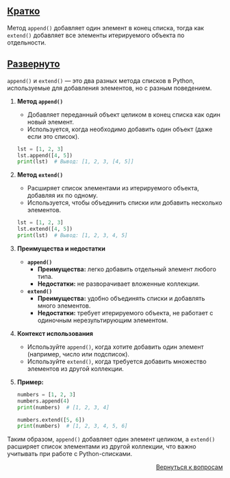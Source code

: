## <u>Кратко</u>

Метод `append()` добавляет один элемент в конец списка, тогда как `extend()` добавляет все элементы итерируемого объекта
по отдельности.

## <u>Развернуто</u>

`append()` и `extend()` — это два разных метода списков в Python, используемые для добавления элементов, но с разным
поведением.

1. **Метод `append()`**
    - Добавляет переданный объект целиком в конец списка как один новый элемент.
    - Используется, когда необходимо добавить один объект (даже если это список).
    ```python
    lst = [1, 2, 3]
    lst.append([4, 5])
    print(lst)  # Вывод: [1, 2, 3, [4, 5]]
    ```

2. **Метод `extend()`**
    - Расширяет список элементами из итерируемого объекта, добавляя их по одному.
    - Используется, чтобы объединить списки или добавить несколько элементов.
    ```python
    lst = [1, 2, 3]
    lst.extend([4, 5])
    print(lst)  # Вывод: [1, 2, 3, 4, 5]
    ```

3. **Преимущества и недостатки**
    - **`append()`**
        - **Преимущества:** легко добавить отдельный элемент любого типа.
        - **Недостатки:** не разворачивает вложенные коллекции.
    - **`extend()`**
        - **Преимущества:** удобно объединять списки и добавлять много элементов.
        - **Недостатки:** требует итерируемого объекта, не работает с одиночным нерезультирующим элементом.

4. **Контекст использования**
    - Используйте `append()`, когда хотите добавить один элемент (например, число или подсписок).
    - Используйте `extend()`, когда требуется добавить множество элементов из другой коллекции.

5. **Пример:**
    ```python
    numbers = [1, 2, 3]
    numbers.append(4)
    print(numbers)  # [1, 2, 3, 4]

    numbers.extend([5, 6])
    print(numbers)  # [1, 2, 3, 4, 5, 6]
    ```

Таким образом, `append()` добавляет один элемент целиком, а `extend()` расширяет список элементами из другой коллекции,
что важно учитывать при работе с Python-списками.

<div align="right">

[Вернуться к вопросам](../Вопросы.md)

</div>
